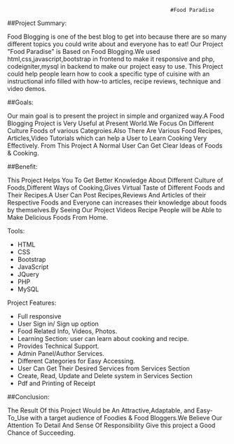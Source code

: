                                                         #Food Paradise
                                                        

##Project Summary:

Food Blogging is one of the best blog to get into because there are so many different topics you could write about and everyone has to eat! Our Project "Food Paradise" is Based on Food Blogging.We used html,css,javascript,bootstrap in frontend to make it responsive and php, codeigniter,mysql in backend to make our project easy to use.
This Project could help people learn how to cook a specific type of cuisine with an instructional info filled with how-to articles, recipe reviews, technique and video demos.

##Goals:

Our main goal is to present the project in simple and organized way.A Food Blogging Project is Very Useful at Present World.We Focus On Different Culture Foods of various Categroies.Also There Are Various Food Recipes, Articles,Video Tutorials which can help a User to Learn Cooking Very Effectively. From This Project A Normal User Can Get Clear Ideas of Foods & Cooking.



##Benefit:

This Project Helps You To Get Better Knowledge About Different Culture of Foods,Different Ways of Cooking,Gives Virtual Taste of Different Foods and Their Recipes.A User Can Post Recipes,Reviews And Articles of their Respective Foods and Everyone can increases their knowledge about foods by themselves.By Seeing Our Project Videos Recipe People will be Able to Make Delicious Foods From Home.

Tools:

* HTML
* CSS
* Bootstrap
* JavaScript
* JQuery
* PHP
* MySQL



Project Features:

* Full responsive 
* User Sign in/ Sign up option 
* Food Related Info, Videos, Photos.
* Learning Section: user can learn about cooking and recipe.
* Provides Technical Support.
* Admin Panel/Author Services.
* Different Categories for Easy Accessing.
* User Can Get Their Desired Services from Services Section
* Create, Read, Update and Delete system in Services Section
* Pdf and Printing of Receipt 


##Conclusion:

The Result Of this Project Would be An Attractive,Adaptable, and Easy-To_Use with a target audience of Foodies & Food Bloggers.We Believe Our Attention To Detail And Sense Of Responsibility Give this project a Good Chance of Succeeding.
